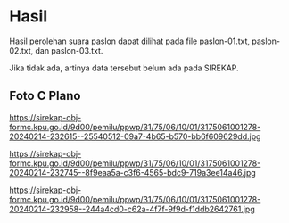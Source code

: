 # Hasil

Hasil perolehan suara paslon dapat dilihat pada file paslon-01.txt, paslon-02.txt, dan paslon-03.txt.

Jika tidak ada, artinya data tersebut belum ada pada SIREKAP.

## Foto C Plano

https://sirekap-obj-formc.kpu.go.id/9d00/pemilu/ppwp/31/75/06/10/01/3175061001278-20240214-232615--25540512-09a7-4b65-b570-bb6f609629dd.jpg

https://sirekap-obj-formc.kpu.go.id/9d00/pemilu/ppwp/31/75/06/10/01/3175061001278-20240214-232745--8f9eaa5a-c3f6-4565-bdc9-719a3ee14a46.jpg

https://sirekap-obj-formc.kpu.go.id/9d00/pemilu/ppwp/31/75/06/10/01/3175061001278-20240214-232958--244a4cd0-c62a-4f7f-9f9d-f1ddb2642761.jpg
